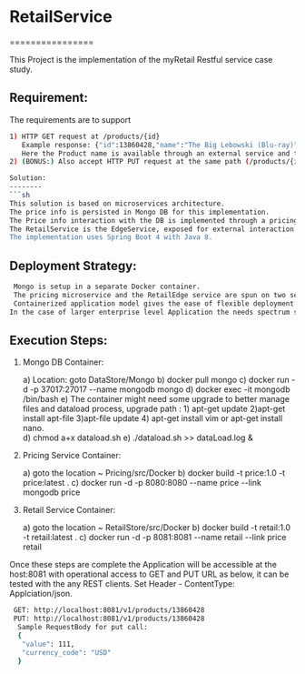 # RetailService
================

This Project is the implementation of the myRetail Restful service case study.

Requirement:
-----------
The requirements are to support
```sh
1) HTTP GET request at /products/{id}
   Example response: {"id":13860428,"name":"The Big Lebowski (Blu-ray)","current_price":{"value": 13.49,"currency_code":"USD"}}
   Here the Product name is available through an external service and the price details are available in a data store.
2) (BONUS:) Also accept HTTP PUT request at the same path (/products/{id}) to update the price info in the data store.

Solution:
--------
```sh
This solution is based on microservices architecture.
The price info is persisted in Mongo DB for this implementation.
The Price info interaction with the DB is implemented through a pricing microservice.
The RetailService is the EdgeService, exposed for external interaction of GET and PUT requirements of this case study. This will interact with the external service to fetch the product name and as well interact with the Pricing service for the product price's details and is responsbile to combine the response in an effective way to address the use case needs.
The implementation uses Spring Boot 4 with Java 8.
```

Deployment Strategy:
--------------------
```sh
 Mongo is setup in a separate Docker container.
 The pricing microservice and the RetailEdge service are spun on two separate docker containers.
 Containerized application model gives the ease of flexible deployment option in  scaling choices and can easily be hosted on distributed environments with Load Balancers like niginx in place.
In the case of larger enterprise level Application the needs spectrum shifts to Centralized Management and Authentication, Authorization etc, these can be addressed  and can be better managed by use of API Managers/API Gateways like WSO2, Apigee. They also gives a very granular analytics on the API usages, it has lots of cool features, like oauth support, or custom application bases Authentication & Authorization, better control on throttling API Usages.
```

Execution Steps:
----------------

1) Mongo DB Container:

	a) Location: goto DataStore/Mongo
	b) docker pull mongo
	c) docker run -d -p 37017:27017 --name mongodb mongo
	d) docker exec -it mongodb /bin/bash
	e) The container might need some upgrade to better manage files and dataload process, upgrade path : 1) apt-get update 2)apt-get install apt-file 3)apt-file update 4) apt-get install vim or apt-get install nano.  
	d) chmod a+x dataload.sh
	e) ./dataload.sh >> dataLoad.log &


2) Pricing Service Container:

	a) goto the location ~ Pricing/src/Docker
	b) docker build -t price:1.0 -t price:latest .
	c) docker run -d -p 8080:8080 --name price --link mongodb price

3) Retail Service Container:

	 a) goto the location ~ RetailStore/src/Docker
	 b) docker build -t retail:1.0 -t retail:latest .
	 c) docker run -d -p 8081:8081 --name retail --link price  retail

Once these steps are complete the Application will be accessible at the host:8081 with operational access to GET and PUT URL as below, it can be tested with the any REST clients. Set Header - ContentType: Applciation/json.
 ```sh
  GET: http://localhost:8081/v1/products/13860428
  PUT: http://localhost:8081/v1/products/13860428
   Sample RequestBody for put call:
   {
    "value": 111,
    "currency_code": "USD"
   }
  ```
